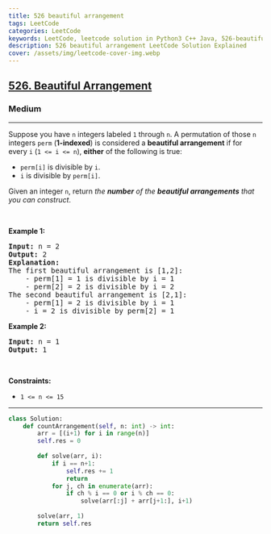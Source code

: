 ```yaml
---
title: 526 beautiful arrangement
tags: LeetCode
categories: LeetCode
keywords: LeetCode, leetcode solution in Python3 C++ Java, 526-beautiful-arrangement solution
description: 526 beautiful arrangement LeetCode Solution Explained
cover: /assets/img/leetcode-cover-img.webp
---
```





<h2><a href="https://leetcode.com/problems/beautiful-arrangement/">526. Beautiful Arrangement</a></h2><h3>Medium</h3><hr><div><p>Suppose you have <code>n</code> integers labeled <code>1</code> through <code>n</code>. A permutation of those <code>n</code> integers <code>perm</code> (<strong>1-indexed</strong>) is considered a <strong>beautiful arrangement</strong> if for every <code>i</code> (<code>1 &lt;= i &lt;= n</code>), <strong>either</strong> of the following is true:</p>

<ul>
	<li><code>perm[i]</code> is divisible by <code>i</code>.</li>
	<li><code>i</code> is divisible by <code>perm[i]</code>.</li>
</ul>

<p>Given an integer <code>n</code>, return <em>the <strong>number</strong> of the <strong>beautiful arrangements</strong> that you can construct</em>.</p>

<p>&nbsp;</p>
<p><strong>Example 1:</strong></p>

<pre><strong>Input:</strong> n = 2
<strong>Output:</strong> 2
<b>Explanation:</b> 
The first beautiful arrangement is [1,2]:
    - perm[1] = 1 is divisible by i = 1
    - perm[2] = 2 is divisible by i = 2
The second beautiful arrangement is [2,1]:
    - perm[1] = 2 is divisible by i = 1
    - i = 2 is divisible by perm[2] = 1
</pre>

<p><strong>Example 2:</strong></p>

<pre><strong>Input:</strong> n = 1
<strong>Output:</strong> 1
</pre>

<p>&nbsp;</p>
<p><strong>Constraints:</strong></p>

<ul>
	<li><code>1 &lt;= n &lt;= 15</code></li>
</ul>
</div>

---




```python
class Solution:
    def countArrangement(self, n: int) -> int:
        arr = [(i+1) for i in range(n)]
        self.res = 0
        
        def solve(arr, i):
            if i == n+1:
                self.res += 1
                return
            for j, ch in enumerate(arr):
                if ch % i == 0 or i % ch == 0:
                    solve(arr[:j] + arr[j+1:], i+1)
            
        solve(arr, 1)
        return self.res
```
